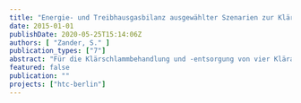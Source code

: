```yaml
---
title: "Energie- und Treibhausgasbilanz ausgewählter Szenarien zur Klärschlammentsorgung mit Hydrothermaler Karbonisierung in Berlin"
date: 2015-01-01
publishDate: 2020-05-25T15:14:06Z
authors: [ "Zander, S." ]
publication_types: ["7"]
abstract: "Für die Klärschlammbehandlung und -entsorgung von vier Kläranlagen (Ruhleben, Waßmannsdorf, Schönerlinde und Münchehofe) in Berlin wurden Energie- und Treibhausgasbilanzen jeweils mit und ohne Einbindung der Hydrothermalen Karbonisierung (HTC) erstellt. Als Methode diente die Ökobilanz mittels der Software Umberto 5.6. Hierzu wurden Stoffstrommodelle zur Quantifizierung der relevanten Stoff- und Energieströme bei der Schlammbehandlung, Prozesswasserbehandlung und Faulgasverwertung jeweils ohne und mit HTC (Reaktor, Entwässerung, Prozesswasserrückführung in Faulung bzw. Klärwerk) erstellt. Als Input-Daten dienten Messwerte der BWB, Laborversuche und Herstellerangaben. Aus den Ergebnissen wurden der kumulierte fossile Energieaufwand und das Treibhauspotential berechnet. Neben der Frage, inwieweit und durch welche wesentlichen Parameter die HTC die Bilanzen verbessert, wurde die Auswirkung der Ansäuerung bei der HTC, der Unterschied zwischen zwei HTC-Verfahren (TerraNova- und AVA-CO2) sowie die Ergebnisse einiger Pilotversuche hinsichtlich der Bilanzen ausgewertet. Bei den Klärwerken mit Faulung wurde eine deutliche Verbesserung der Energieund Treibhausgasbilanz durch die HTC bei Annahme einer guten Entwässerbarkeit (TR 65 %) festgestellt, in Ruhleben allerdings nur bei Ergänzung einer anaeroben HTC-Prozesswasserbehandlung mit Faulgasnutzung, dafür jedoch mit der größten Verbesserung. Hier kann der HTC-Wärmebedarf durch effiziente BHKWAbwärmenutzung zu 35 % gedeckt werden, bei den übrigen Klärwerken sind es >90 %. Die Verbesserung der Bilanzen kommt primär durch die zusätzliche Stromproduktion bzw. Braunkohlesubstitution bei der Verbrennung infolge des höheren Heizwertes, die Stromgewinnung durch das zusätzliche Faulgas (+16-19 %) und die reduzierten N2O-Emissionen bei der Monoverbrennung zustande. Die Coverbrennung zeigt stets deutlich bessere Energiebilanzen als die Monoverbrennung. Die Ansäuerung bei der HTC bewirkt eine geringere Methanausbeute aus dem Prozesswasser sowie eine geringe HTC-Kohle-Massenausbeute und damit eine Verschlechterung der Bilanzen. Bezüglich der Ursachen besteht noch Klärungsbedarf. Das AVA-CO2-Verfahren hat nur eine geringfügige Methanausbeute, verbunden mit einem höheren Erdgasbedarf, jedoch einen höheren Heizwert und Massenausbeute der HTC-Kohle. Dadurch ist es dem TerraNova-Verfahren hinsichtlich der Bilanzen nur bei der Coverbrennung überlegen, bei der Monoverbrennung ist es umgekehrt. In den Pilotversuchen fiel der Entwässerungsgrad geringer aus als angenommen (TS 44-51 %). Dadurch sinkt der nutzbare Heizwert und die Bilanzen verschlechtern sich entsprechend. Weitere Pilotversuche sind empfehlenswert. Refraktäre Verbindungen im Prozesswasser verursachen eine zusätzliche CSBBelastung des Ablaufs (+7-12 mg/l). In Waßmannsdorf würde der Überwachungswert überschritten, in den übrigen Klärwerken würde er im Mittel eingehalten."
featured: false
publication: ""
projects: ["htc-berlin"]
---
```



